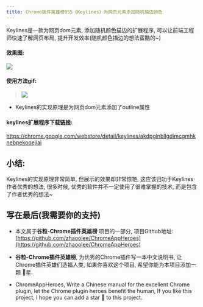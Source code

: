 ```yaml
---
title: Chrome插件英雄榜055《Keylines》为网页元素添加随机描边颜色
---
```

Keylines是一款为网页dom元素, 添加随机颜色描边的扩展程序, 可以让前端工程师快速了解网页布局, 提升开发效率(随机颜色描边的想法蛮酷的~)

#### 效果图:
![](https://www.v2fy.com/asset/055_keylines/61917696-0a4d7080-af81-11e9-85e9-98274fb663ba.png)

#### 使用方法gif:
> ![](https://www.v2fy.com/asset/055_keylines/61917657-dbcf9580-af80-11e9-87d3-528609ab85b0.gif)
- Keylines的实现原理是为网页dom元素添加了outline属性

#### keylines扩展程序下载链接:

https://chrome.google.com/webstore/detail/keylines/akdpglnbllgdimcgmhknebpekooejiai



## 小结:
Keylines的实现原理非常简单, 但展示的效果却非常惊艳, 这应该归功于Keylines作者优秀的想法, 很多时候, 优秀的软件并不一定使用了很难掌握的技术, 而是包含了作者优秀的想法~



## 写在最后(我需要你的支持)

- 本文属于**谷粒-Chrome插件英雄榜** 项目的一部分, 项目Github地址: [https://github.com/zhaoolee/ChromeAppHeroes](https://github.com/zhaoolee/ChromeAppHeroes)

- **谷粒-Chrome插件英雄榜**, 为优秀的Chrome插件写一本中文说明书, 让Chrome插件英雄们造福人类, 如果你喜欢这个项目, 希望你能为本项目添加一颗 🌟星.

- ChromeAppHeroes, Write a Chinese manual for the excellent Chrome plugin, let the Chrome plugin heroes benefit the human, If you like this project, I hope you can add a star 🌟 to this project.
